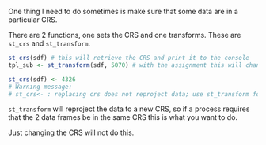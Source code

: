 One thing I need to do sometimes is make sure that some data are in a particular CRS. 

There are 2 functions, one sets the CRS and one transforms. These are `st_crs` and `st_transform`.
```r
st_crs(sdf) # this will retrieve the CRS and print it to the console
tpl_sub <- st_transform(sdf, 5070) # with the assignment this will change the CRS to the EPSG given, 5070 in this case, this is reprojecting

st_crs(sdf) <- 4326
# Warning message:
# st_crs<- : replacing crs does not reproject data; use st_transform for that 
```
`st_transform` will reproject the data to a new CRS, so if a process requires that the 2 data frames be in the same CRS this is what you want to do.

Just changing the CRS will not do this.

